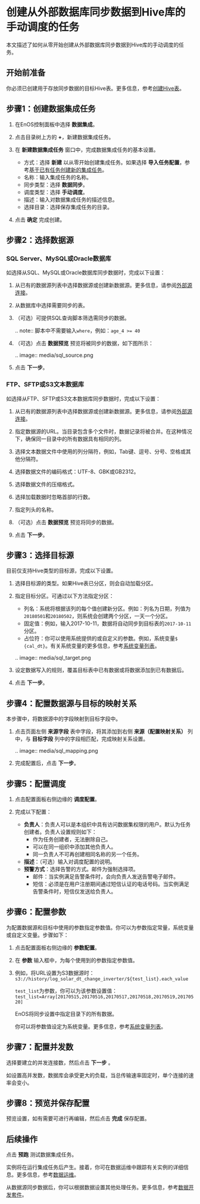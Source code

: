 # 创建从外部数据库同步数据到Hive库的手动调度的任务

本文描述了如何从零开始创建从外部数据库同步数据到Hive库的手动调度的任务。

## 开始前准备<beforestart>

你必须已创建用于存放同步数据的目标Hive表。更多信息，参考[创建Hive表](/docs/offline-data/zh_CN/2.0.9/data_explorer/creating_hivetable.html)。


## 步骤1：创建数据集成任务<createworkflow>

1. 在EnOS控制面板中选择 **数据集成**。

2. 点击目录树上方的 **+**，新建数据集成任务。

3. 在 **新建数据集成任务** 窗口中，完成数据集成任务的基本设置。

   - 方式：选择 **新建** 以从零开始创建集成任务。如果选择 **导入任务配置**，参考[基于已有任务创建新的集成任务](importing_existing_config)。
   - 名称：输入集成任务的名称。
   - 同步类型：选择 **数据同步**。
   - 调度类型：选择 **手动调度**。
   - 描述：输入对数据集成任务的描述信息。
   - 选择目录：选择保存集成任务的目录。

4. 点击 **确定** 完成创建。


## 步骤2：选择数据源<selectdatasource>

### SQL Server、MySQL或Oracle数据库<database>

如选择从SQL、MySQL或Oracle数据库同步数据时，完成以下设置：

1. 从已有的数据源列表中选择数据源或创建新数据源。更多信息，请参阅[外部源连接](../data_source/datasource_overview)。

2. 从数据库中选择需要同步的表。

3. （可选）可提供SQL查询脚本筛选需同步的数据。

   .. note:: 脚本中不需要输入`where`，例如：`age_4 >= 40`

4. （可选）点击 **数据预览** 预览将被同步的数据，如下图所示：

   .. image:: media/sql_source.png

5. 点击 **下一步**。


### FTP、SFTP或S3文本数据库<textdatabase>

如选择从FTP、SFTP或S3文本数据库同步数据时，完成以下设置：

1. 从已有的数据源列表中选择数据源或创建新数据源。更多信息，请参阅[外部源连接](../data_source/datasource_overview)。

2. 指定数据源的URL。当目录包含多个文件时，数据记录将被合并。在这种情况下，确保同一目录中的所有数据具有相同的列。

3. 选择文本数据文件中使用的列分隔符，例如，Tab键、逗号、分号、空格或其他分隔符。

4. 选择数据文件的编码格式：UTF-8、GBK或GB2312。

5. 选择数据文件的压缩格式。

6. 选择加载数据时忽略首部的行数。

7. 指定列头的名称。

8. （可选）点击 **数据预览** 预览将同步的数据。

9. 点击 **下一步**。


## 步骤3：选择目标源<selecttarget>

目前仅支持Hive类型的目标源，完成以下设置。

1. 选择目标源的类型。如果Hive表已分区，则会自动加载分区。

2. 指定目标分区。可通过以下方法指定分区：

   - 列名：系统将根据该列的每个值创建新分区。例如：列名为日期，列值为`20180501`和`20180502`，则系统会创建两个分区，一天一个分区。
   - 固定值：例如，输入2017-10-11，数据将自动同步到目标表的`2017-10-11`分区。
   - 占位符：你可以使用系统提供的或自定义的参数。例如，系统变量`$ {cal_dt}`。有关系统变量的更多信息，参考[系统变量列表](../system_variables)。

   .. image:: media/sql_target.png

3. 设定数据写入的规则，覆盖目标表中已有数据或将数据添加到已有数据后。

4. 点击 **下一步**。

## 步骤4：配置数据源与目标的映射关系<maprelationship>

本步骤中，将数据源中的字段映射到目标字段中。

1. 点击页面左侧 **来源字段** 表中字段，将其添加到右侧 **来源（配置映射关系）** 列中，与 **目标字段** 列中的字段相匹配，完成映射关系设置。

   .. image:: media/sql_mapping.png

2. 完成配置后，点击 **下一步**。

## 步骤5：配置调度<configschedule>

1. 点击配置面板右侧边缘的 **调度配置**。

2. 完成以下配置：

   - **负责人**：负责人可以是本组织中具有访问数据集权限的用户。默认为任务创建者。负责人设置规则如下：
     - 作为任务创建者，无法删除自己。
     - 可以在同一组织中添加其他负责人。
     - 同一负责人不可再创建相同名称的另一个任务。
   - **描述**：（可选）输入对调度配置的说明。
   - **预警方式**：选择告警的方式。邮件为强制选择项。
     - 邮件：当实例满足告警条件时，会向负责人发送告警电子邮件。
     - 短信：必须是在用户注册期间通过短信认证的电话号码。当实例满足告警条件时，短信仅发送给负责人。


## 步骤6：配置参数<configparameter>

为配置数据源和目标中使用的参数指定参数值。你可以为参数指定常量，系统变量或自定义变量。步骤如下：

1. 点击配置面板右侧边缘的 **参数配置**。

2. 在 **参数** 输入框中，为每个使用到的参数指定参数值。

3. 例如，将URL设置为S3数据源时：`s3://history/log_solar_dt_change_inverter/${test_list}.each_value`

   `test_list`为参数，你可以为该参数设置值：`test_list=Array[20170515,20170516,20170517,20170518,20170519,20170520]`

   EnOS将同步设置中指定目录下的所有数据。

   你可以将参数值设定为系统变量。更多信息，参考[系统变量列表](../system_variables)。


## 步骤7：配置并发数<configconcurrency>

选择要建立的并发连接数，然后点击 **下一步** 。

如设置高并发数，数据库会承受更大的负载，当总传输速率固定时，单个连接的速率会变小。


## 步骤8：预览并保存配置<preview>

预览设置，如有需要可进行再编辑，然后点击 **完成** 保存配置。


## 后续操作<followup>

点击 **预跑** 测试数据集成任务。

实例将在运行集成任务后产生。接着，你可在数据运维中跟踪有关实例的详细信息。更多信息，参考[数据运维](../task_monitor/index)。

从数据源同步数据后，你可以根据数据设置其他处理任务。更多信息，参考[数据开发套件](../data_ide/dataide_overview)。
